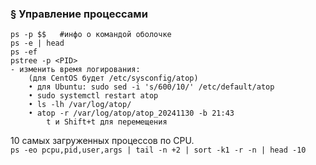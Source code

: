 ### § Управление процессами
```console
ps -p $$   #инфо о командой оболочке
ps -e | head
ps -ef
pstree -p <PID>
- изменить время логирования:
	(для CentOS будет /etc/sysconfig/atop)
	• для Ubuntu: sudo sed -i 's/600/10/' /etc/default/atop
	• sudo systemctl restart atop
	• ls -lh /var/log/atop/
	• atop -r /var/log/atop/atop_20241130 -b 21:43
		t и Shift+t для перемещения
```

10 самых загруженных процессов по CPU.
<br/> `ps -eo pcpu,pid,user,args | tail -n +2 | sort -k1 -r -n | head -10`
